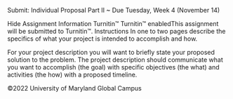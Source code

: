 Submit: Individual Proposal Part II ~ Due Tuesday, Week 4 (November 14)

Hide Assignment Information
Turnitin™
Turnitin™ enabledThis assignment will be submitted to Turnitin™.
Instructions
In one to two pages describe the specifics of what your project is intended to accomplish and how.

For your project description you will want to briefly state your proposed solution to the problem. The project description should communicate what you want to accomplish (the goal) with specific objectives (the what) and activities (the how) with a proposed timeline. 

©2022 University of Maryland Global Campus